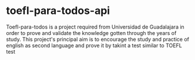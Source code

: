 # toefl-para-todos-api
Toefl-para-todos is a project required from Universidad de Guadalajara in order to prove and validate the knowledge gotten through the years of study. This project's principal aim is to  encourage the study and practice of english as second language and prove it by takint a test  similar to TOEFL test
